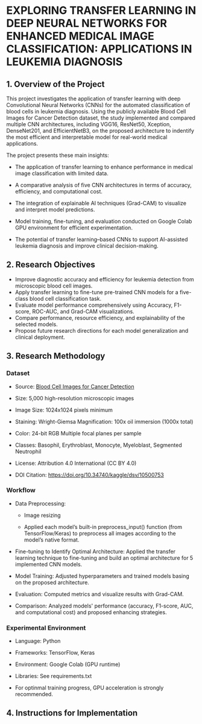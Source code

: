 # **EXPLORING TRANSFER LEARNING IN DEEP NEURAL NETWORKS FOR ENHANCED MEDICAL IMAGE CLASSIFICATION: APPLICATIONS IN LEUKEMIA DIAGNOSIS**

## **1. Overview of the Project**

This project investigates the application of transfer learning with deep Convolutional Neural Networks (CNNs) for the automated classification of blood cells in leukemia diagnosis. Using the publicly available Blood Cell Images for Cancer Detection dataset, the study implemented and compared multiple CNN architectures, including VGG16, ResNet50, Xception, DenseNet201, and EfficientNetB3, on the proposed architecture to indentify the most efficient and interpretable model for real-world medical applications.

The project presents these main insights:

* The application of transfer learning to enhance performance in medical image classification with limited data.

* A comparative analysis of five CNN architectures in terms of accuracy, efficiency, and computational cost.

* The integration of explainable AI techniques (Grad-CAM) to visualize and interpret model predictions.

* Model training, fine-tuning, and evaluation conducted on Google Colab GPU environment for efficient experimentation.

* The potential of transfer learning–based CNNs to support AI-assisted leukemia diagnosis and improve clinical decision-making.

## **2. Research Objectives**

* Improve diagnostic accuracy and efficiency for leukemia detection from microscopic blood cell images.
* Apply transfer learning to fine-tune pre-trained CNN models for a five-class blood cell classification task.
* Evaluate model performance comprehensively using Accuracy, F1-score, ROC-AUC, and Grad-CAM visualizations.
* Compare performance, resource efficiency, and explainability of the selected models.
* Propose future research directions for each model generalization and clinical deployment.

## **3. Research Methodology**

  ### Dataset
  * Source: [Blood Cell Images for Cancer Detection](https://www.kaggle.com/datasets/sumithsingh/blood-cell-images-for-cancer-detection)
  
  * Size: 5,000 high-resolution microscopic images
  
  * Image Size: 1024x1024 pixels minimum
  
  * Staining: Wright-Giemsa Magnification: 100x oil immersion (1000x total)
  
  * Color: 24-bit RGB Multiple focal planes per sample
  
  * Classes: Basophil, Erythroblast, Monocyte, Myeloblast, Segmented Neutrophil
  
  * License: Attribution 4.0 International (CC BY 4.0)
  
  * DOI Citation: https://doi.org/10.34740/kaggle/dsv/10500753

  ### Workflow

  * Data Preprocessing:
  
    * Image resizing

    * Applied each model’s built-in preprocess_input() function (from TensorFlow/Keras) to preprocess all images according to the model’s native format.
  
  * Fine-tuning to Identify Optimal Architecture: Applied the transfer learning technique to fine-tuning and build an optimal architecture for 5 implemented CNN models.
  
  * Model Training: Adjusted hyperparameters and trained models basing on the proposed architecture.
  
  * Evaluation: Computed metrics and visualize results with Grad-CAM.

  * Comparison: Analyzed models' performance (accuracy, F1-score, AUC, and computational cost) and proposed enhancing strategies.

  ### Experimental Environment

  * Language: Python

  * Frameworks: TensorFlow, Keras

  * Environment: Google Colab (GPU runtime)
    
  * Libraries: See requirements.txt
  
  * For optinmal training progress, GPU acceleration is strongly recommended.

## 4. Instructions for Implementation

